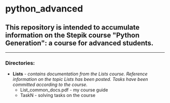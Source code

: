 # python_advanced
## This repository is intended to accumulate information on the Stepik course "Python Generation": a course for advanced students. 
--------------------------------------------------------------------------------------------------------------
### Directories:
- __Lists__ - _contains documentation from the Lists course. Reference information on the topic Lists has been posted. Tasks have been committed according to the course._
    - List_common_docs.pdf - my course guide
    - TaskN - solving tasks on the course




